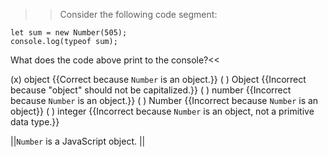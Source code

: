 >>Consider the following code segment:

```
let sum = new Number(505);
console.log(typeof sum);
```

What does the code above print to the console?<<

(x) object {{Correct because `Number` is an object.}}
( ) Object {{Incorrect because "object" should not be capitalized.}}
( ) number {{Incorrect because `Number` is an object.}}
( ) Number {{Incorrect because `Number` is an object}}
( ) integer {{Incorrect because `Number` is an object, not a primitive data type.}}

||`Number` is a JavaScript object. ||